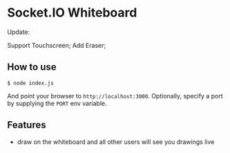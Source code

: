 
# Socket.IO Whiteboard

Update:

Support Touchscreen;
Add Eraser;

## How to use

```
$ node index.js
```

And point your browser to `http://localhost:3000`. Optionally, specify
a port by supplying the `PORT` env variable.

## Features

- draw on the whiteboard and all other users will see you drawings live
